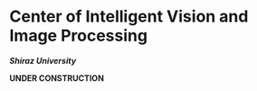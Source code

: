 # Center of Intelligent Vision and Image Processing
__*Shiraz University*__


__UNDER CONSTRUCTION__
